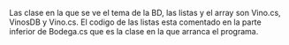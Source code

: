 Las clase en la que se ve el tema de la BD, las listas y el array son Vino.cs, VinosDB y Vino.cs. El codigo de las listas esta comentado en la parte inferior
de Bodega.cs que es la clase en la que arranca el programa.
